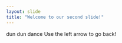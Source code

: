```yaml
---
layout: slide
title: "Welcome to our second slide!"
---
```

dun dun dance
Use the left arrow to go back!
